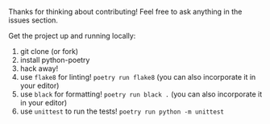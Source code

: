 Thanks for thinking about contributing!
Feel free to ask anything in the issues section.

Get the project up and running locally:
1. git clone (or fork)
2. install python-poetry
3. hack away!
4. use `flake8` for linting! `poetry run flake8` (you can also incorporate it in your editor)
5. use `black` for formatting! `poetry run black .` (you can also incorporate it in your editor)
6. use `unittest` to run the tests! `poetry run python -m unittest`
